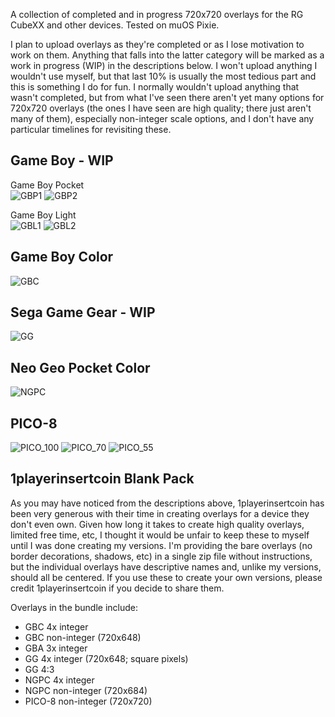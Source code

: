 A collection of completed and in progress 720x720 overlays for the RG CubeXX and other devices. Tested on muOS Pixie.

I plan to upload overlays as they're completed or as I lose motivation to work on them. Anything that falls into the latter category will be marked as a work in progress (WIP) in the descriptions below. I won't upload anything I wouldn't use myself, but that last 10% is usually the most tedious part and this is something I do for fun. I normally wouldn't upload anything that wasn't completed, but from what I've seen there aren't yet many options for 720x720 overlays (the ones I have seen are high quality; there just aren't many of them), especially non-integer scale options, and I don't have any particular timelines for revisiting these.

## Game Boy - WIP
Game Boy Pocket<br>
![GBP1](https://github.com/user-attachments/assets/5600b628-a2b5-45bd-8354-049783d89fc3)
![GBP2](https://github.com/user-attachments/assets/a627c9db-e61f-494c-a29a-7e23b9de1f76)

Game Boy Light<br>
![GBL1](https://github.com/user-attachments/assets/a6b91b73-38d3-4f1a-91b3-3eea13d21074)
![GBL2](https://github.com/user-attachments/assets/5bc516e8-40e8-4327-9cdf-7f8a51d76c1f)

## Game Boy Color
![GBC](https://github.com/user-attachments/assets/880701cc-ed7e-4917-a938-50da715529c5)

## Sega Game Gear - WIP
![GG](https://github.com/user-attachments/assets/092f76a3-0859-4c02-8eac-46aeae164139)

## Neo Geo Pocket Color
![NGPC](https://github.com/user-attachments/assets/e7a4704b-a2f8-406e-80b8-43b5302c500c)

## PICO-8
![PICO_100](https://github.com/user-attachments/assets/b1ca6ccd-bc3d-493f-b66e-56e6539c4d89)
![PICO_70](https://github.com/user-attachments/assets/5e01e7d4-ca2a-4a39-bb14-0a799299c2ae)
![PICO_55](https://github.com/user-attachments/assets/95c3d45c-9a4d-4274-9a36-e1a4f2f9a499)

## 1playerinsertcoin Blank Pack
As you may have noticed from the descriptions above, 1playerinsertcoin has been very generous with their time in creating overlays for a device they don't even own. Given how long it takes to create high quality overlays, limited free time, etc, I thought it would be unfair to keep these to myself until I was done creating my versions. I'm providing the bare overlays (no border decorations, shadows, etc) in a single zip file without instructions, but the individual overlays have descriptive names and, unlike my versions, should all be centered. If you use these to create your own versions, please credit 1playerinsertcoin if you decide to share them.

Overlays in the bundle include:
- GBC 4x integer
- GBC non-integer (720x648)
- GBA 3x integer
- GG 4x integer (720x648; square pixels)
- GG 4:3
- NGPC 4x integer
- NGPC non-integer (720x684)
- PICO-8 non-integer (720x720)

